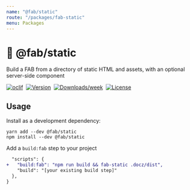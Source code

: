 ```yaml
---
name: "@fab/static"
route: "/packages/fab-static"
menu: Packages
---
```


# 💎 @fab/static

Build a FAB from a directory of static HTML and assets, with an optional server-side component

[![oclif](https://img.shields.io/badge/cli-oclif-brightgreen.svg)](https://oclif.io)&nbsp;
[![Version](https://img.shields.io/npm/v/@fab/static.svg)](https://npmjs.org/package/@fab/static)&nbsp;
[![Downloads/week](https://img.shields.io/npm/dw/@fab/static.svg)](https://npmjs.org/package/@fab/static)&nbsp;
[![License](https://img.shields.io/npm/l/@fab/static.svg)](https://github.com/fab-spec/fab/blob/master/package.json)&nbsp;

## Usage

Install as a development dependency:

```
yarn add --dev @fab/static
npm install --dev @fab/static
```

Add a `build:fab` step to  your project

```diff
  "scripts": {
+   "build:fab": "npm run build && fab-static .docz/dist",
    "build": "[your existing build step]"
  },
}
